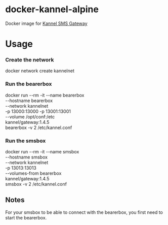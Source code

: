 docker-kannel-alpine
=============

Docker image for [Kannel SMS Gateway](http://kannel.org/)

# Usage #

### Create the network ###
docker network create kannelnet
### Run the bearerbox ###

docker run --rm -it --name bearerbox \
                    --hostname bearerbox \
                    --network kannelnet \
                    -p 13000:13000 -p 13001:13001 \
                    --volume /opt/conf:/etc \
                    kannel/gateway:1.4.5 \
                    bearerbox -v 2 /etc/kannel.conf

### Run the smsbox ###
docker run --rm -it --name smsbox \
                    --hostname smsbox \
                    --network kannelnet \
                    -p 13013:13013 \
                    --volumes-from bearerbox \
                    kannel/gateway:1.4.5 \
                    smsbox -v 2 /etc/kannel.conf  

## Notes ##
For your smsbox to be able to connect with the bearerbox, you first need to start the bearerbox. 
